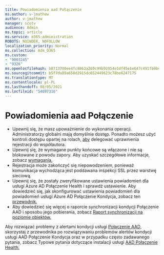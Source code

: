 ```yaml
---
title: Powiadomienia aad Połączenie
ms.author: v-jmathew
author: v-jmathew
manager: scotv
audience: Admin
ms.topic: article
ms.service: o365-administration
ROBOTS: NOINDEX, NOFOLLOW
localization_priority: Normal
ms.collection: Adm_O365
ms.custom:
- "9003245"
- "9326"
ms.openlocfilehash: b8713700ee4fc8863a269c99b92954e1df45e1e647c491fb9b439ab83c49f2ff
ms.sourcegitcommit: b5f7da89a650d2915dc652449623c78be6247175
ms.translationtype: MT
ms.contentlocale: pl-PL
ms.lasthandoff: 08/05/2021
ms.locfileid: "54097316"
---
```

# <a name="notification-aad-connect"></a>Powiadomienia aad Połączenie

- Upewnij się, że masz upoważnienie do wykonania operacji. Administratorzy globalni mają domyślnie dostęp. Ponadto możesz użyć kontroli dostępu opartej na rolach, [aby](https://docs.microsoft.com/azure/active-directory/connect-health/active-directory-aadconnect-health-operations) delegować uprawnienia rejestracji do współautora.
- Upewnij się, że wymagane punkty końcowe są włączone i nie są blokowane z powodu zapory. Aby uzyskać szczegółowe informacje, zobacz [wymagania.](https://docs.microsoft.com/azure/active-directory/hybrid/how-to-connect-health-agent-install)
- Rejestracja może zakończyć się niepowodzeniem, ponieważ komunikacja wychodząca jest poddawana inspekcji SSL przez warstwę sieciową.
- Upewnij się, że zostały zweryfikowane ustawienia powiadomień dla usługi Azure AD Połączenie Health i sprawdź ustawienie. Aby dowiedzieć się, jak skonfigurować ustawienia powiadomień dla powiadomień usługi Azure AD Połączenie Kondycja, zobacz ten [przewodnik.](https://docs.microsoft.com/azure/active-directory/hybrid/how-to-connect-health-operations)
- Aby dowiedzieć się więcej o raporcie synchronizacji kondycji Połączenie AAD i sposobu jego pobierania, zobacz [Raport synchronizacji na poziomie obiektów.](https://docs.microsoft.com/azure/active-directory/hybrid/how-to-connect-health-sync)

Aby rozwiązać problemy z alertami kondycji usługi [Połączenie AAD,](https://docs.microsoft.com/azure/active-directory/hybrid/how-to-connect-health-data-freshness) skorzystaj z przewodnika po rozwiązywaniu problemów alertów kondycji usługi AAD Połączenie Kondycja oraz w przypadku często zadawanego pytania, zobacz Typowe pytania dotyczące instalacji usługi [AAD Połączenie Health.](https://docs.microsoft.com/azure/active-directory/hybrid/reference-connect-health-faq)
